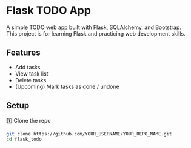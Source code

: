 # Flask TODO App

A simple TODO web app built with Flask, SQLAlchemy, and Bootstrap.  
This project is for learning Flask and practicing web development skills.

## Features
- Add tasks
- View task list
- Delete tasks
- (Upcoming) Mark tasks as done / undone

## Setup

1️⃣ Clone the repo  
```bash
git clone https://github.com/YOUR_USERNAME/YOUR_REPO_NAME.git
cd flask_todo
